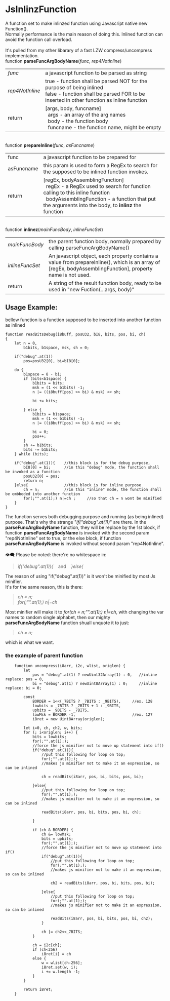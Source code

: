 # JsInlinzFunction
A function set to make inlinzed function using Javascript native new Function().<br>
Normally performance is the main reason of doing this. Inlined function can avoid the function call overload.<br>
<br>
It's pulled from my other libarary of a fast LZW compress/uncompress implementation.
<br>
function <b>parseFuncArgBodyName</b>(<i>func</i>, <i>rep4NotInline</i>)<br>
<table>
  <tr><td><i>func</i></td><td>a javascript function to be parsed as string</td></tr>
  <tr>
  <td><i>rep4NotInline</i></td><td> true - function shall be parsed NOT for the purpose of being inlined<br>
                 false - function shall be parsed FOR to be inserted in other function as inline function</td>
</tr>
  <tr><td>return</td>
    <td>
      [args, body, funcname]<br>
      &nbsp;&nbsp;args - an array of the arg names<br>
      &nbsp;&nbsp;body - the function body<br>
      &nbsp;&nbsp;funcname - the function name, might be empty
  </td></tr>
</table>
<br>
function <b>prepareInline</b>(<i>func</i>, <i>asFuncname</i>)
<table><tr><td>func</td><td>a javascript function to be prepared for </td></tr>
<tr><td>asFuncname</td><td>this param is used to form a RegEx to search for the supposed to be inlined function invokes.</td></tr>
<tr><td>return</td>
  <td>
    [regEx, bodyAssemblingFunction]<br>
    &nbsp;&nbsp;regEx - a RegEx used to search for function calling to this inline function<br>
    &nbsp;&nbsp;bodyAssemblingFunction - a function that put the arguments into the body, to <b>inlinz</b> the function
  </td></tr>
</table>
<br>
function <b>inlinez</b>(<i>mainFuncBody</i>, <i>inlineFuncSet</i>)
<table><tr><td><i>mainFuncBody<i></td>
  <td>the parent function body, normally prepared by calling parseFuncArgBodyName()</td></tr>
  <tr><td><i>inlineFuncSet</i></td><td>An javascript object, each property contains a value from prepareInline(), which is an array of [regEx, bodyAssemblingFunction], property name is not used.</td></tr>
  <tr><td>return</td><td>A string of the result function body, ready to be used in "new Fuction(...args, body)"</td></tr>
</table>

## Usage Example:<br>
bellow function is a function supposed to be inserted into another function as inlined<br>
```
function readBitsDebug(i8buff, posU32, bI8, bits, pos, bi, ch) 
{
    let n = 0, 
        b1bits, b1space, msk, sh = 0;

    if("debug".at(1))
        pos=posU32[0], bi=bI8[0];

    do {
        b1space = 8 - bi;
        if (bits<b1space) {
            b1bits = bits;
            msk = (1 << b1bits) -1;
            n |= ((i8buff[pos] >> bi) & msk) << sh;
            
            bi += bits;

        } else {
            b1bits = b1space;
            msk = (1 << b1bits) -1;
            n |= ((i8buff[pos] >> bi) & msk) << sh;
            
            bi = 0;
            pos++;
        }
        sh += b1bits;
        bits -= b1bits;
    } while (bits);

    if("debug".at(1)){    //this block is for the debug purpose, 
        bI8[0] = bi;      //in this "debug" mode, the function shall be invoked as a function
        posU32[0] = pos;
        return n;    
    }else{                //this block is for inline purpose
        ch = n;           //in this "inline" mode, the function shall be embbeded into another function
        for(;"".at(1);) n|=ch ;     //so that ch = n wont be minified
    }
}
```
The function serves both debugging purpose and running (as being inlined) purpose. That's why the strange "<i>if("debug".at(1))</i>" are there. In the <b>parseFuncArgBodyName</b> function, they will be replace by the 1st block, if function <b>parseFuncArgBodyName</b> is invoked with the second param "rep4NotInline" set to true, or the else block, if function <b>parseFuncArgBodyName</b> is invoked without second param "rep4NotInline".
<br><br>
:eye_speech_bubble: Please be noted: there're no whitespace in:
>  *if("debug".at(1)){*   &nbsp;&nbsp;&nbsp;and&nbsp;&nbsp;&nbsp;  *}else{*
> 
The reason of using "if("debug".at(1))" is it won't be minified by most Js minifier. <br>
It's for the same reason, this is there:<br>
> *ch = n;* <br>
> *for(;"".at(1);) n|=ch* <br>
>
Most minifier will make it to *for(ch = n;"".at(1);) n|=ch*, with changing the var names to random single alphabet, then our mighty <b>parseFuncArgBodyName</b> function shuall unquote it to just: <br>
> *ch = n;* <br>
>
which is what we want.<br>

### the example of parent function
```
    function uncompress(i8arr, i2c, wlist, origlen) {
        let
            pos = "debug".at(1) ? newUint32Array(1) : 0,   //inline replace: pos = 0,
            bi = "debug".at(1) ? newUint8Array(1) : 0;     //inline replace: bi = 0;

        const
            BORDER = 1<<(_7BITS ? _7BITS : _9BITS),     //ex. 128
            lowbits = _7BITS ? _7BITS + 1 : _9BITS,
            upbits = _9BITS - _7BITS,
            lowMsk = BORDER -1,                         //ex. 127
            i8ret = new Uint8Array(origlen);

        let i=0, ch, ch2, w, bits;
        for (; i<origlen; i++) {
            bits = lowbits;
            for(;"".at(1););
            //force the js minifier not to move up statement into if()
            if("debug".at(1)){
                //put this following for loop on top;
                for(;"".at(1););
                //makes js minifier not to make it an expression, so can be inlined

                ch = readBits(i8arr, pos, bi, bits, pos, bi);

            }else{
                //put this following for loop on top;
                for(;"".at(1););
                //makes js minifier not to make it an expression, so can be inlined

                readBits(i8arr, pos, bi, bits, pos, bi, ch);

            }

            if (ch & BORDER) {
                ch &= lowMsk;
                bits = upbits;
                for(;"".at(1););
                //force the js minifier not to move up statement into if()
                if("debug".at(1)){
                    //put this following for loop on top;
                    for(;"".at(1););
                    //makes js minifier not to make it an expression, so can be inlined

                    ch2 = readBits(i8arr, pos, bi, bits, pos, bi);

                }else{
                    //put this following for loop on top;
                    for(;"".at(1););
                    //makes js minifier not to make it an expression, so can be inlined

                    readBits(i8arr, pos, bi, bits, pos, bi, ch2);
                }

                ch |= ch2<<_7BITS;
            }
            
            ch = i2c[ch];
            if (ch<256)
                i8ret[i] = ch
            else {
                w = wlist[ch-256];
                i8ret.set(w, i);
                i += w.length -1;
            }
        }

        return i8ret;
    }
```
